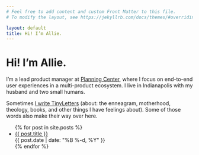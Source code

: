 ```yaml
---
# Feel free to add content and custom Front Matter to this file.
# To modify the layout, see https://jekyllrb.com/docs/themes/#overriding-theme-defaults

layout: default
title: Hi! I’m Allie.
---
```


# Hi! I’m Allie.

I’m a lead product manager at [Planning Center](http://planningcenter.com), where I focus on end-to-end user experiences in a multi-product ecosystem. I live in Indianapolis with my husband and two small humans.

Sometimes [I write TinyLetters](http://tinyletter.com/allier) (about: the enneagram, motherhood, theology, books, and other things I have feelings about). Some of those words also make their way over here.

<ul class="posts">
  {% for post in site.posts %}
    <li>
      <a href="{{ post.url }}">{{ post.title }}</a>
      <div class="post-date">{{ post.date | date: "%B %-d, %Y" }}</div>
    </li>
  {% endfor %}
</ul>
